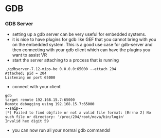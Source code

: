 # GDB

### GDB Server

* setting up a gdb server can be very useful for embedded systems.
* it is nice to have plugins for gdb like GEF that you cannot bring with you on the embedded system. This is a good use case for gdb-server and then connecting with your gdb client which can have the plugins you want to assist VR
* start the server attaching to a process that is running

```
./gdbserver-7.12-mips-be 0.0.0.0:65000 --attach 204
Attached; pid = 204
Listening on port 65000
```

* connect with your client&#x20;

<pre><code>gdb
target remote 192.168.15.7:65000
Remote debugging using 192.168.15.7:65000
<strong>--snip--
</strong>[*] Failed to find objfile or not a valid file format: [Errno 2] No such file or directory: '/proc/204/root/nova/bin/login'
Invalid hex digit 59
</code></pre>

* you can now run all your normal gdb commands!
